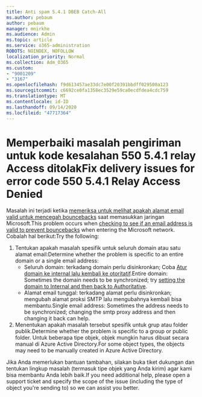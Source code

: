 ```yaml
---
title: Anti spam 5.4.1 DBEB Catch-All
ms.author: pebaum
author: pebaum
manager: mnirkhe
ms.audience: Admin
ms.topic: article
ms.service: o365-administration
ROBOTS: NOINDEX, NOFOLLOW
localization_priority: Normal
ms.collection: Adm_O365
ms.custom:
- "9001209"
- "3167"
ms.openlocfilehash: f9d613457ae33dc7e00f20391bbdff029500a123
ms.sourcegitcommit: c6692ce0fa1358ec3529e59ca0ecdfdea4cdc759
ms.translationtype: MT
ms.contentlocale: id-ID
ms.lasthandoff: 09/14/2020
ms.locfileid: "47717364"
---
```

# <a name="fix-delivery-issues-for-error-code-550-541-relay-access-denied"></a><span data-ttu-id="fc455-102">Memperbaiki masalah pengiriman untuk kode kesalahan 550 5.4.1 relay Access ditolak</span><span class="sxs-lookup"><span data-stu-id="fc455-102">Fix delivery issues for error code 550 5.4.1 Relay Access Denied</span></span>

<span data-ttu-id="fc455-103">Masalah ini terjadi ketika [memeriksa untuk melihat apakah alamat email valid untuk mencegah bouncebacks](https://docs.microsoft.com/exchange/mail-flow-best-practices/use-directory-based-edge-blocking) saat memasukkan jaringan Microsoft.</span><span class="sxs-lookup"><span data-stu-id="fc455-103">This problem occurs when [checking to see if an email address is valid to prevent bouncebacks](https://docs.microsoft.com/exchange/mail-flow-best-practices/use-directory-based-edge-blocking) when entering the Microsoft network.</span></span> <span data-ttu-id="fc455-104">Cobalah hal berikut:</span><span class="sxs-lookup"><span data-stu-id="fc455-104">Try the following:</span></span>

1. <span data-ttu-id="fc455-105">Tentukan apakah masalah spesifik untuk seluruh domain atau satu alamat email:</span><span class="sxs-lookup"><span data-stu-id="fc455-105">Determine whether the problem is specific to an entire domain or a single email address:</span></span>
    - <span data-ttu-id="fc455-106">Seluruh domain: terkadang domain perlu disinkronkan; Coba [Atur domain ke internal lalu kembali ke otoritatif](https://docs.microsoft.com/exchange/mail-flow-best-practices/manage-accepted-domains/manage-accepted-domains).</span><span class="sxs-lookup"><span data-stu-id="fc455-106">Entire domain: Sometimes the domain needs to be synchronized; try [setting the domain to Internal and then back to Authoritative](https://docs.microsoft.com/exchange/mail-flow-best-practices/manage-accepted-domains/manage-accepted-domains).</span></span>
    - <span data-ttu-id="fc455-107">Alamat email tunggal: terkadang alamat perlu disinkronkan; mengubah alamat proksi SMTP lalu mengubahnya kembali bisa membantu.</span><span class="sxs-lookup"><span data-stu-id="fc455-107">Single email address: Sometimes the address needs to be synchronized; changing the smtp proxy address and then changing it back can help.</span></span>
2. <span data-ttu-id="fc455-108">Menentukan apakah masalah tersebut spesifik untuk grup atau folder publik.</span><span class="sxs-lookup"><span data-stu-id="fc455-108">Determine whether the problem is specific to a group or public folder.</span></span> <span data-ttu-id="fc455-109">Untuk beberapa tipe objek, objek mungkin harus dibuat secara manual di Azure Active Directory.</span><span class="sxs-lookup"><span data-stu-id="fc455-109">For some object types, the objects may need to be manually created in Azure Active Directory.</span></span>

<span data-ttu-id="fc455-110">Jika Anda memerlukan bantuan tambahan, silakan buka tiket dukungan dan tentukan lingkup masalah (termasuk tipe objek yang Anda kirim) agar kami bisa membantu Anda lebih baik.</span><span class="sxs-lookup"><span data-stu-id="fc455-110">If you need additional help, please open a support ticket and specify the scope of the issue (including the type of object you're sending to) so we can assist you better.</span></span>